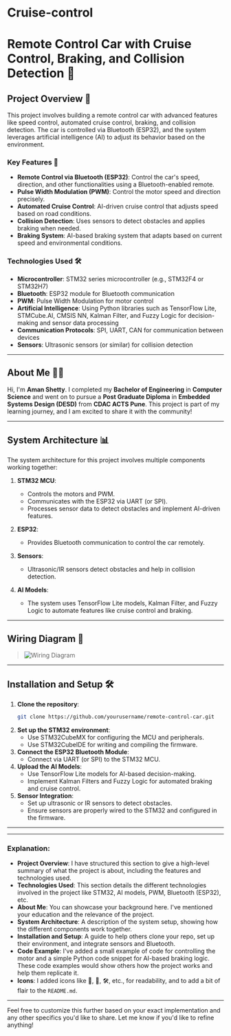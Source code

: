 # Cruise-control
# Remote Control Car with Cruise Control, Braking, and Collision Detection 🚗

## Project Overview 🌟
This project involves building a remote control car with advanced features like speed control, automated cruise control, braking, and collision detection. The car is controlled via Bluetooth (ESP32), and the system leverages artificial intelligence (AI) to adjust its behavior based on the environment.

### Key Features 🚀
- **Remote Control via Bluetooth (ESP32)**: Control the car's speed, direction, and other functionalities using a Bluetooth-enabled remote.
- **Pulse Width Modulation (PWM)**: Control the motor speed and direction precisely.
- **Automated Cruise Control**: AI-driven cruise control that adjusts speed based on road conditions.
- **Collision Detection**: Uses sensors to detect obstacles and applies braking when needed.
- **Braking System**: AI-based braking system that adapts based on current speed and environmental conditions.
  
### Technologies Used 🛠️
- **Microcontroller**: STM32 series microcontroller (e.g., STM32F4 or STM32H7)
- **Bluetooth**: ESP32 module for Bluetooth communication
- **PWM**: Pulse Width Modulation for motor control
- **Artificial Intelligence**: Using Python libraries such as TensorFlow Lite, STMCube.AI, CMSIS NN, Kalman Filter, and Fuzzy Logic for decision-making and sensor data processing
- **Communication Protocols**: SPI, UART, CAN for communication between devices
- **Sensors**: Ultrasonic sensors (or similar) for collision detection

---

## About Me 👨‍💻

Hi, I'm **Aman Shetty**. I completed my **Bachelor of Engineering** in **Computer Science** and went on to pursue a **Post Graduate Diploma** in **Embedded Systems Design (DESD)** from **CDAC ACTS Pune**. This project is part of my learning journey, and I am excited to share it with the community!

---

## System Architecture 📊

The system architecture for this project involves multiple components working together:
1. **STM32 MCU**:
   - Controls the motors and PWM.
   - Communicates with the ESP32 via UART (or SPI).
   - Processes sensor data to detect obstacles and implement AI-driven features.
   
2. **ESP32**:
   - Provides Bluetooth communication to control the car remotely.

3. **Sensors**:
   - Ultrasonic/IR sensors detect obstacles and help in collision detection.

4. **AI Models**:
   - The system uses TensorFlow Lite models, Kalman Filter, and Fuzzy Logic to automate features like cruise control and braking.

---

## Wiring Diagram 🔌

> ![Wiring Diagram](path_to_wiring_diagram_image.png)

---

## Installation and Setup 🛠️

1. **Clone the repository**:
    ```bash
    git clone https://github.com/yourusername/remote-control-car.git
    ```
2. **Set up the STM32 environment**:
    - Use STM32CubeMX for configuring the MCU and peripherals.
    - Use STM32CubeIDE for writing and compiling the firmware.
3. **Connect the ESP32 Bluetooth Module**:
    - Connect via UART (or SPI) to the STM32 MCU.
4. **Upload the AI Models**:
    - Use TensorFlow Lite models for AI-based decision-making.
    - Implement Kalman Filters and Fuzzy Logic for automated braking and cruise control.
5. **Sensor Integration**:
    - Set up ultrasonic or IR sensors to detect obstacles.
    - Ensure sensors are properly wired to the STM32 and configured in the firmware.

---

---

### Explanation:

- **Project Overview**: I have structured this section to give a high-level summary of what the project is about, including the features and technologies used.
- **Technologies Used**: This section details the different technologies involved in the project like STM32, AI models, PWM, Bluetooth (ESP32), etc.
- **About Me**: You can showcase your background here. I've mentioned your education and the relevance of the project.
- **System Architecture**: A description of the system setup, showing how the different components work together.
- **Installation and Setup**: A guide to help others clone your repo, set up their environment, and integrate sensors and Bluetooth.
- **Code Example**: I've added a small example of code for controlling the motor and a simple Python code snippet for AI-based braking logic. These code examples would show others how the project works and help them replicate it.
- **Icons**: I added icons like 🚗, 🌟, 🛠️, etc., for readability, and to add a bit of flair to the `README.md`.

---

Feel free to customize this further based on your exact implementation and any other specifics you'd like to share. Let me know if you'd like to refine anything!

